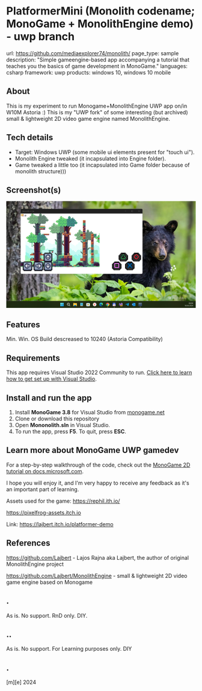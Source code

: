 # PlatformerMini (Monolith codename; MonoGame + MonolithEngine demo) - uwp branch


url: https://github.com/mediaexplorer74/monolith/
page_type: sample
description: "Simple gameengine-based app accompanying a tutorial that teaches you the basics of game development in MonoGame."
languages: csharp
framework: uwp
products: windows 10, windows 10 mobile 

## About 
This is my experiment to run Monogame+MonolithEngine UWP app on/in W10M Astoria :) This is my "UWP fork" of some interesting (but archived) small & lightweight 2D video game engine named MonolithEngine.

## Tech details
- Target: Windows UWP (some mobile ui elements present for "touch ui").
- Monolith Engine tweaked (it incapsulated into Engine folder).
- Game tweaked a little too (it incapsulated into Game folder because of monolith structure)))

## Screenshot(s)
![UWP](Images/screenshot01.png)


## Features
Min. Win. OS Build descreased to 10240 (Astoria Compatibility)


## Requirements
This app requires Visual Studio 2022 Community to run. [Click here to learn how to get set up with Visual Studio](https://docs.microsoft.com/windows/uwp/get-started/get-set-up).

## Install and run the app
1. Install **MonoGame 3.8** for Visual Studio from [monogame.net](http://www.monogame.net/)
2. Clone or download this repository
3. Open **Mononolith.sln** in Visual Studio.
4. To run the app, press **F5**. To quit, press **ESC**.

## Learn more about MonoGame UWP gamedev
For a step-by-step walkthrough of the code, check out the [MonoGame 2D tutorial on docs.microsoft.com](https://web.archive.org/web/20170907085024/https://docs.microsoft.com/en-us/windows/uwp/get-started/get-started-tutorial-game-mg2d).

I hope you will enjoy it, and I'm very happy to receive any feedback as it's an important part of learning.

Assets used for the game:
https://rephil.ith.io/

https://pixelfrog-assets.itch.io

Link: https://lajbert.itch.io/platformer-demo


## References

https://github.com/Lajbert - Lajos Rajna aka Lajbert, the author of original MonolithEngine project

https://github.com/Lajbert/MonolithEngine - small & lightweight 2D video game engine based on Monogame

## . 
As is. No support. RnD only. DIY.

## ..
As is. No support. For Learning purposes only. DIY

## .
[m][e] 2024
